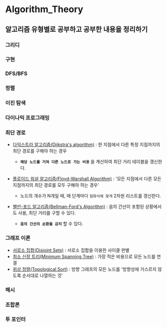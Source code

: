 # Algorithm_Theory

## 알고리즘 유형별로 공부하고 공부한 내용을 정리하기

### 그리디

### 구현

### DFS/BFS

### 정렬

### 이진 탐색

### 다이나믹 프로그래밍

### 최단 경로

* [다익스트라 알고리즘(Dijkstra's algorithm)](/최단%20경로/다익스트라%20알고리즘(Dijkstra's%20algorithm).md) : 한 지점에서 다른 특정 지점까지의 최단 경로를 구해야 하는 경우
  *  **`해당 노드를 거쳐 다른 노드로 가는 비용`** 을 계산하여 최단 거리 테이블을 갱신한다.
* [플로이드 워샬 알고리즘(Floyd-Warshall Algorithm)](/최단%20경로/플로이드%20워샬%20알고리즘(Floyd-Warshall%20Algorithm).md) : '모든 지점에서 다른 모든 지점까지의 최단 경로를 모두 구해야 하는 경우'
  * 노드의 개수가 N개일 때, 매 단계마다 `점화식에 맞게` 2차원 리스트를 갱신한다. 

* [벨만-포드 알고리즘(Bellman-Ford's Algorithm)](/최단%20경로/벨만-포드%20알고리즘(Bellman-Ford's%20Algorithm).md) : 음의 간선이 포함된 상황에서도 사용, 최단 거리를 구할 수 있다. 
  * **`음의 간선의 순환을 감지`** 할 수 있다. 

### 그래프 이론
* [서로소 집합(Disjoint Sets)](/그래프%20이론/서로소%20집합(Disjoint%20Sets)_유니온%20파인드(Union-Find).md) : 서로소 집합을 이용한 사이클 판별
* [최소 신장 트리(Minimum Spanning Tree)](/그래프%20이론/최소%20신장%20트리(Minimum%20Spanning%20Tree).md) : 가장 적은 비용으로 모든 노드를 연결
* [위상 정렬(Topological Sort)](/그래프%20이론/위상%20정렬(Toplogical%20Sort).md) : 방향 그래프의 모든 노드를 '방향성에 거스르지 않도록 순서대로 나열하는 것'
### 해시

### 조합론

### 투 포인터

